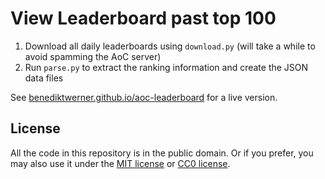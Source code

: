 # View Leaderboard past top 100

1. Download all daily leaderboards using `download.py` (will take a while to avoid spamming the AoC server)
2. Run `parse.py` to extract the ranking information and create the JSON data files

See [benediktwerner.github.io/aoc-leaderboard](https://benediktwerner.github.io/aoc-leaderboard/) for a live version.

## License

All the code in this repository is in the public domain. Or if you prefer, you may also use it under the [MIT license](LICENSE-MIT) or [CC0 license](LICENSE-CC0).
